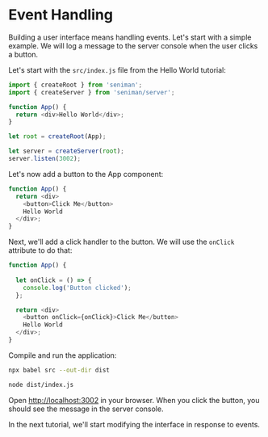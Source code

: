 # Event Handling

Building a user interface means handling events. Let's start with a simple example. We will log a message to the server console when the user clicks a button.


Let's start with the `src/index.js` file from the Hello World tutorial:

```js
import { createRoot } from 'seniman';
import { createServer } from 'seniman/server';

function App() {
  return <div>Hello World</div>;
}

let root = createRoot(App);

let server = createServer(root);
server.listen(3002);
```

Let's now add a button to the App component:

```js
function App() {
  return <div>
    <button>Click Me</button>
    Hello World
  </div>;
}
```

Next, we'll add a click handler to the button. We will use the `onClick` attribute to do that:

```js
function App() {
  
  let onClick = () => {
    console.log('Button clicked');
  };

  return <div>
    <button onClick={onClick}>Click Me</button>
    Hello World
  </div>;
}
```

Compile and run the application:

```bash
npx babel src --out-dir dist

node dist/index.js
```

Open [http://localhost:3002](http://localhost:3002) in your browser. When you click the button, you should see the message in the server console. 

In the next tutorial, we'll start modifying the interface in response to events.